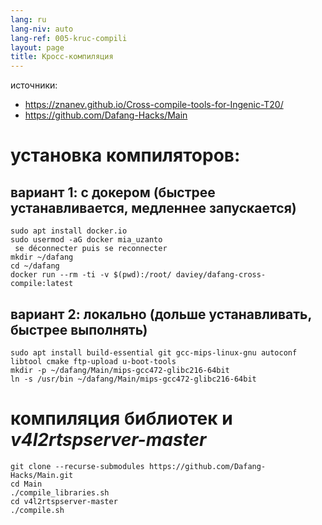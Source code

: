 ```yaml
---
lang: ru
lang-niv: auto
lang-ref: 005-kruc-compili
layout: page
title: Кросс-компиляция
---
```




источники:
 * <https://znanev.github.io/Cross-compile-tools-for-Ingenic-T20/>  
 * <https://github.com/Dafang-Hacks/Main>




# установка компиляторов:
## вариант 1: с докером (быстрее устанавливается, медленнее запускается)

```
sudo apt install docker.io
sudo usermod -aG docker mia_uzanto
 se déconnecter puis se reconnecter
mkdir ~/dafang
cd ~/dafang
docker run --rm -ti -v $(pwd):/root/ daviey/dafang-cross-compile:latest
```

## вариант 2: локально (дольше устанавливать, быстрее выполнять)

```
sudo apt install build-essential git gcc-mips-linux-gnu autoconf libtool cmake ftp-upload u-boot-tools
mkdir -p ~/dafang/Main/mips-gcc472-glibc216-64bit
ln -s /usr/bin ~/dafang/Main/mips-gcc472-glibc216-64bit
```

# компиляция библиотек и _v4l2rtspserver-master_

```
git clone --recurse-submodules https://github.com/Dafang-Hacks/Main.git
cd Main
./compile_libraries.sh
cd v4l2rtspserver-master
./compile.sh
```

